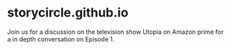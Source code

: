# storycircle.github.io
Join us for a discussion on the television show Utopia on Amazon prime for a in depth conversation on Episode 1. 
